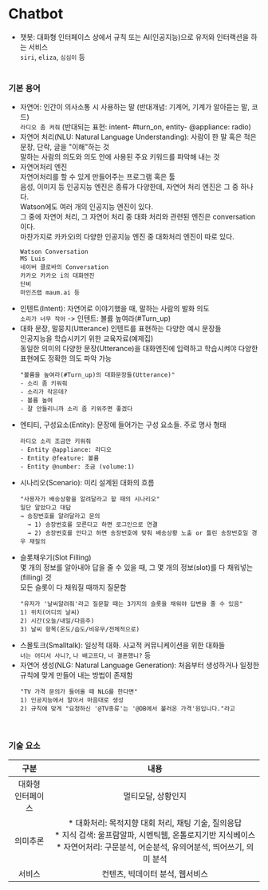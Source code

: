 # Chatbot
* 챗봇: 대화형 인터페이스 상에서 규칙 또는 AI(인공지능)으로 유저와 인터랙션을 하는 서비스  
        ```siri```, ```eliza```, ```심심이``` 등
<br><br>

### 기본 용어
* 자연어: 인간이 의사소통 시 사용하는 말 (반대개념: 기계어, 기계가 알아듣는 말, 코드)  
  ```라디오 좀 켜줘``` (반대되는 표현: intent- #turn_on, entity- @appliance: radio)
* 자연어 처리(NLU: Natural Language Understanding): 사람이 한 말 혹은 적은 문장, 단락, 글을 "이해"하는 것  
  말하는 사람의 의도와 의도 안에 사용된 주요 키워드를 파악해 내는 것
* 자연어처리 엔진  
  자연어처리를 할 수 있게 만들어주는 프로그램 혹은 툴  
  음성, 이미지 등 인공지능 엔진은 종류가 다양한데, 자연어 처리 엔진은 그 중 하나다.  
  Watson에도 여러 개의 인공지능 엔진이 있다.  
  그 중에 자연어 처리, 그 자연어 처리 중 대화 처리와 관련된 엔진은 conversation이다.  
  마찬가지로 카카오i의 다양한 인공지능 엔진 중 대화처리 엔진이 따로 있다.
  ```
  Watson Conversation
  MS Luis
  네이버 클로바의 Conversation
  카카오 카카오 i의 대화엔진
  단비
  마인즈랩 maum.ai 등
  ```
* 인텐트(Intent): 자연어로 이야기했을 때, 말하는 사람의 발화 의도  
  ```소리가 너무 작아``` -> 인텐트: 볼륨 높여라(#Turn_up)
* 대화 문장, 말뭉치(Utterance)
  인텐트를 표현하는 다양한 예시 문장들  
  인공지능을 학습시키기 위한 교육자료(예제집)  
  동일한 의미의 다양한 문장(Utterance)을 대화엔진에 입력하고 학습시켜야 다양한 표현에도 정확한 의도 파악 가능
  ```
  "볼륨을 높여라(#Turn_up)의 대화문장들(Utterance)"
  - 소리 좀 키워줘
  - 소리가 작은데?
  - 볼륨 높여
  - 잘 안들리니까 소리 좀 키워주면 좋겠다
  ```
* 엔티티, 구성요소(Entity): 문장에 들어가는 구성 요소들. 주로 명사 형태
  ```
  라디오 소리 조금만 키워줘
  - Entity @appliance: 라디오
  - Entity @feature: 볼륨
  - Entity @number: 조금 (volume:1)
  ```
* 시나리오(Scenario): 미리 설계된 대화의 흐름
  ```
  "사용자가 배송상황을 알려달라고 할 때의 시나리오"
  일단 알았다고 대답
  → 송장번호를 알려달라고 문의
    → 1) 송장번호를 모른다고 하면 로그인으로 연결
    → 2) 송장번호를 안다고 하면 송장번호에 맞춰 배송상황 노출 or 틀린 송장번호일 경우 재질의
  ```
* 슬롯채우기(Slot Filling)  
  몇 개의 정보를 알아내야 답을 줄 수 있을 때, 그 몇 개의 정보(slot)를 다 채워넣는(filling) 것  
  모든 슬롯이 다 채워질 때까지 질문함
  ```
  "유저가 '날씨알려줘'라고 질문할 때는 3가지의 슬롯을 채워야 답변을 줄 수 있음"
  1) 위치(어디의 날씨)
  2) 시간(오늘/내일/다음주)
  3) 날씨 항목(온도/습도/비유무/전체적으로)
  ```
* 스몰토크(Smalltalk): 일상적 대화. 사교적 커뮤니케이션을 위한 대화들  
  ```너는 어디서 사니?```, ```나 배고프다```, ```너 결혼했니?``` 등
* 자연어 생성(NLG: Natural Language Generation): 처음부터 생성하거나 일정한 규칙에 맞게 만들어 내는 방법이 존재함
  ```
  "TV 가격 문의가 들어올 때 NLG를 한다면"
  1) 인공지능에서 알아서 마음대로 생성
  2) 규칙에 맞게 "요청하신 '@TV종류'는 '@DB에서 불러온 가격'원입니다."라고 
  ```
<br>

### 기술 요소
|구분|내용|
|:--:|:--:|
|대화형<br>인터페이스|멀티모달, 상황인지|
|의미추론| * 대화처리: 목적지향 대회 처리, 채팅 기술, 질의응답<br> * 지식 검색: 울프람알파, 시멘틱웹, 온톨로지기반 지식베이스<br> * 자연어처리: 구문분석, 어순분석, 유의어분석, 띄어쓰기, 의미 분석|
|서비스|컨텐츠, 빅데이터 분석, 웹서비스|

